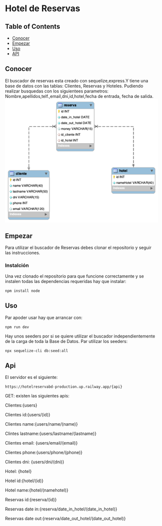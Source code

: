 # Hotel de Reservas

## Table of Contents

- [Conocer](#about)
- [Empezar](#getting_started)
- [Uso](#usage)
- [API](#api)

## Conocer <a name = "about"></a>

El buscador de reservas esta creado con sequelize,express.Y tiene una base de datos con las tablas: Clientes, Reservas y Hoteles.
Pudiendo realizar busquedas  con los siguientees parametros:
Nombre,apellidos,telf.,email,dni,id,hotel,fecha de entrada, fecha de salida.
![Screenshot](img/esquemaHoteldeReservas.png)


##  Empezar <a name = "getting_started"></a>

Para utilizar el buscador de Reservas debes clonar el repositorio y seguir las instrucciones.



### Instalción

Una vez clonado el repositorio para que funcione correctamente y se instalen todas las dependencias requeridas hay que instalar:

```
npm install node
```


## Uso <a name = "usage"></a>

Par apoder usar hay que arrancar con:

```
npm run dev
```
Hay unos seeders por si se quiere utilizar el buscador independientemente de la carga de toda la Base de Datos.
Par utilizar los seeders:

```
npx sequelize-cli db:seed:all
```

## Api <a name = "api"></a>

El servidor es el siguiente:

```
https://hotelreservabd-production.up.railway.app/{api}
```

 GET:
 existen las siguientes apis:

 Clientes:{users}

 Clientes id:{users/(id)}

 Clientes name:{users/name/(name)}

 Clintes lastname:{users/lastname/(lastname)}

 Clientes email: {users/email/(email)}

 Clientes phone:{users/phone/(phone)}

 Clientes dni: {users/dni/(dni)}

 Hotel: {hotel}

 Hotel id:{hotel/(id)}

 Hotel name:{hotel/(namehotel)}

 Reservas id:{reserva/(id)}

 Reservas date in:{reserva/date_in_hotel/(date_in_hotel)}

 Reservas date out:{reserva/date_out_hotel/(date_out_hotel)}





